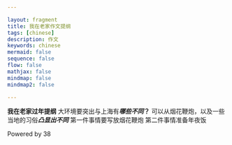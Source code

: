 ```yaml
---

layout: fragment
title: 我在老家作文提纲
tags: [chinese]
description: 作文
keywords: chinese
mermaid: false
sequence: false
flow: false
mathjax: false
mindmap: false
mindmap2: false

---
```


 **我在老家过年提纲**
大环境要突出与上海有***哪些不同*？**
可以从烟花鞭炮，以及一些当地的习俗***凸显出不同***
第一件事情要写放烟花鞭炮
第二件事情准备年夜饭

Powered by 38
